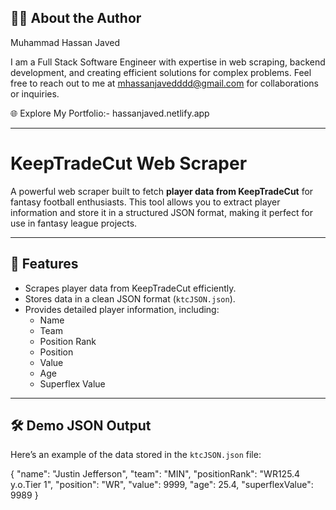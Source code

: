 ## 🧑‍💻 About the Author

Muhammad Hassan Javed

I am a Full Stack Software Engineer with expertise in web scraping, backend development, and creating efficient solutions for complex problems.
Feel free to reach out to me at mhassanjavedddd@gmail.com for collaborations or inquiries.

🌐 Explore My Portfolio:- hassanjaved.netlify.app

---

# KeepTradeCut Web Scraper

A powerful web scraper built to fetch **player data from KeepTradeCut** for fantasy football enthusiasts. This tool allows you to extract player information and store it in a structured JSON format, making it perfect for use in fantasy league projects.

---

## 📌 Features

- Scrapes player data from KeepTradeCut efficiently.
- Stores data in a clean JSON format (`ktcJSON.json`).
- Provides detailed player information, including:
  - Name
  - Team
  - Position Rank
  - Position
  - Value
  - Age
  - Superflex Value

---

## 🛠️ Demo JSON Output

Here’s an example of the data stored in the `ktcJSON.json` file:

{
    "name": "Justin Jefferson",
    "team": "MIN",
    "positionRank": "WR125.4 y.o.Tier 1",
    "position": "WR",
    "value": 9999,
    "age": 25.4,
    "superflexValue": 9989
}
